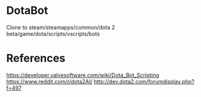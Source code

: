 # DotaBot
Clone to steam/steamapps/common/dota 2 beta/game/dota/scripts/vscripts/bots

# References
https://developer.valvesoftware.com/wiki/Dota_Bot_Scripting
https://www.reddit.com/r/dota2AI/
http://dev.dota2.com/forumdisplay.php?f=497

